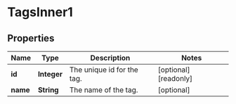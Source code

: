 

# TagsInner1


## Properties

| Name | Type | Description | Notes |
|------------ | ------------- | ------------- | -------------|
|**id** | **Integer** | The unique id for the tag. |  [optional] [readonly] |
|**name** | **String** | The name of the tag. |  [optional] |



